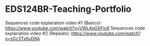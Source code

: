 # EDS124BR-Teaching-Portfolio
Sequences code explanation video \#1 (Basics): https://www.youtube.com/watch?v=VWL4pGXFjc8
Sequences code explanation video \#2 (Repeats): https://www.youtube.com/watch?v=sGc3Tx6uD8A
